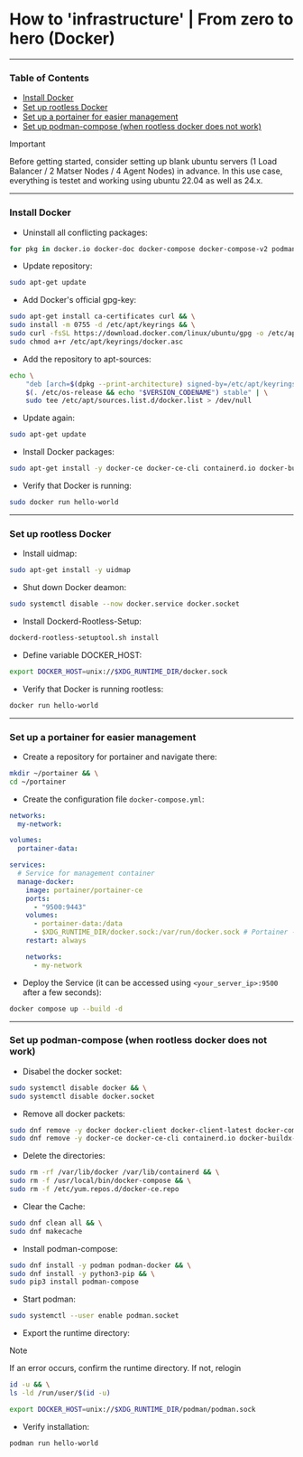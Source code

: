 # How to 'infrastructure' | From zero to hero (Docker)

---

### Table of Contents
- [Install Docker](#install-docker)
- [Set up rootless Docker](#set-up-rootless-docker)
- [Set up a portainer for easier management](#set-up-a-portainer-for-easier-management)
- [Set up podman-compose (when rootless docker does not work)](#set-up-podman-compose-when-rootless-docker-does-not-work)

> [!IMPORTANT]
> Before getting started, consider setting up blank ubuntu servers (1 Load Balancer / 2 Matser Nodes / 4 Agent Nodes) in advance. In this use case, everything is testet and working using ubuntu 22.04 as well as 24.x.

---

### Install Docker
* Uninstall all conflicting packages:
```bash
for pkg in docker.io docker-doc docker-compose docker-compose-v2 podman-docker containerd runc; do sudo apt-get remove $pkg; done
```
* Update repository:
```bash
sudo apt-get update
```
* Add Docker's official gpg-key:
```bash
sudo apt-get install ca-certificates curl && \
sudo install -m 0755 -d /etc/apt/keyrings && \
sudo curl -fsSL https://download.docker.com/linux/ubuntu/gpg -o /etc/apt/keyrings/docker.asc && \
sudo chmod a+r /etc/apt/keyrings/docker.asc
```
* Add the repository to apt-sources:
```bash
echo \
    "deb [arch=$(dpkg --print-architecture) signed-by=/etc/apt/keyrings/docker.asc] https://download.docker.com/linux/ubuntu \
    $(. /etc/os-release && echo "$VERSION_CODENAME") stable" | \
    sudo tee /etc/apt/sources.list.d/docker.list > /dev/null
```
* Update again:
```bash
sudo apt-get update
```
* Install Docker packages:
```bash
sudo apt-get install -y docker-ce docker-ce-cli containerd.io docker-buildx-plugin docker-compose-plugin
```
* Verify that Docker is running:
```bash
sudo docker run hello-world
```

---

### Set up rootless Docker
* Install uidmap:
```bash
sudo apt-get install -y uidmap
``` 
* Shut down Docker deamon:
```bash
sudo systemctl disable --now docker.service docker.socket
```
* Install Dockerd-Rootless-Setup:
```bash
dockerd-rootless-setuptool.sh install
```
* Define variable DOCKER_HOST:
```bash
export DOCKER_HOST=unix://$XDG_RUNTIME_DIR/docker.sock
```
* Verify that Docker is running rootless:
```bash
docker run hello-world
```

---

### Set up a portainer for easier management
* Create a repository for portainer and navigate there:
```bash
mkdir ~/portainer && \
cd ~/portainer
```
* Create the configuration file `docker-compose.yml`:
```yaml
networks:
  my-network:

volumes:
  portainer-data:

services:
  # Service for management container
  manage-docker:
    image: portainer/portainer-ce
    ports:
      - "9500:9443"
    volumes:
      - portainer-data:/data
      - $XDG_RUNTIME_DIR/docker.sock:/var/run/docker.sock # Portainer - rootless mount
    restart: always

    networks:
      - my-network
```
* Deploy the Service (it can be accessed using `<your_server_ip>:9500` after a few seconds):
```bash
docker compose up --build -d
```

---

### Set up podman-compose (when rootless docker does not work)
* Disabel the docker socket:
```bash
sudo systemctl disable docker && \
sudo systemctl disable docker.socket
```
* Remove all docker packets:
```bash
sudo dnf remove -y docker docker-client docker-client-latest docker-common docker-latest docker-latest-logrotate docker-logrotate docker-engine && \
sudo dnf remove -y docker-ce docker-ce-cli containerd.io docker-buildx-plugin docker-compose-plugin
```
* Delete the directories:
```bash
sudo rm -rf /var/lib/docker /var/lib/containerd && \
sudo rm -f /usr/local/bin/docker-compose && \
sudo rm -f /etc/yum.repos.d/docker-ce.repo
```
* Clear the Cache:
```bash
sudo dnf clean all && \
sudo dnf makecache
```
* Install podman-compose:
```bash
sudo dnf install -y podman podman-docker && \
sudo dnf install -y python3-pip && \
sudo pip3 install podman-compose
```
* Start podman:
```bash
sudo systemctl --user enable podman.socket
```
* Export the runtime directory:
> [!NOTE]
> If an error occurs, confirm the runtime directory. If not, relogin
> ```bash
> id -u && \
> ls -ld /run/user/$(id -u)
> ```
```bash
export DOCKER_HOST=unix://$XDG_RUNTIME_DIR/podman/podman.sock
```
* Verify installation:
```bash
podman run hello-world
```